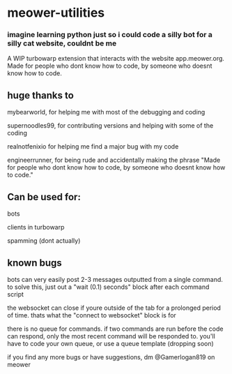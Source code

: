 # meower-utilities
### imagine learning python just so i could code a silly bot for a silly cat website, couldnt be me
A WIP turbowarp extension that interacts with the website app.meower.org. Made for people who dont know how to code, by someone who doesnt know how to code.

huge thanks to
-
mybearworld, for helping me with most of the debugging and coding

supernoodles99, for contributing versions and helping with some of the coding

realnotfenixio for helping me find a major bug with my code

engineerrunner, for being rude and accidentally making the phrase "Made for people who dont know how to code, by someone who doesnt know how to code."



Can be used for:
-
bots

clients in turbowarp

spamming (dont actually)



known bugs
-
bots can very easily post 2-3 messages outputted from a single command. to solve this, just out a "wait (0.1) seconds" block after each command script

the websocket can close if youre outside of the tab for a prolonged period of time. thats what the "connect to websocket" block is for

there is no queue for commands. if two commands are run before the code can respond, only the most recent command will be responded to. you'll have to code your own queue, or use a queue template (dropping soon)

if you find any more bugs or have suggestions, dm @Gamerlogan819 on meower

